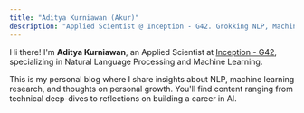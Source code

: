 ```yaml
---
title: "Aditya Kurniawan (Akur)"
description: "Applied Scientist @ Inception - G42. Grokking NLP, Machine Learning, and Personal Growth"
---
```


Hi there! I'm **Aditya Kurniawan**, an Applied Scientist at [Inception - G42](https://g42.ai/), specializing in Natural Language Processing and Machine Learning.

This is my personal blog where I share insights about NLP, machine learning research, and thoughts on personal growth. You'll find content ranging from technical deep-dives to reflections on building a career in AI.